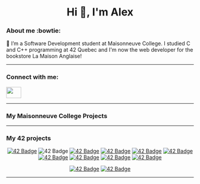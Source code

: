 <h1 align="center">Hi 👋, I'm Alex</h1>

<!--
**AlexStarlight03/AlexStarlight03** is a ✨ _special_ ✨ repository because its `README.md` (this file) appears on your GitHub profile.

Here are some ideas to get you started:

- 🔭 I’m currently working on ...
- 🌱 I’m currently learning ...
- 👯 I’m looking to collaborate on ...
- 🤔 I’m looking for help with ...
- 💬 Ask me about ...
- 📫 How to reach me: ...
- 😄 Pronouns: ...
- ⚡ Fun fact: ...
-->

<h3 align="left">About me :bowtie:</h3>
🌱 I’m a Software Development student at Maisonneuve College. I studied C and C++ programming at 42 Quebec and I'm now the web developer for the bookstore La Maison Anglaise!
</p>

---
<h3 align="left">Connect with me:</h3>
<p align="left">
<a href="https://linkedin.com/in/alexandrinedube" target="blank"><img align="center" src="https://raw.githubusercontent.com/rahuldkjain/github-profile-readme-generator/master/src/images/icons/Social/linked-in-alt.svg" height="30" width="40"/></a>

---
<h3 align="left">My Maisonneuve College Projects</h3>
<div align="center">

  
---
<h3 align="left">My 42 projects</h3>
<div align="center">

<a href="https://github.com/pirichar/minishell">![42 Badge](https://github.com/AlexStarlight03/42-project-badges/blob/main/badges/minishelle.png)</a> 
<a> ![42 Badge](https://github.com/AlexStarlight03/42-project-badges/blob/main/badges/netpracticee.png)</a> 
<a href="https://github.com/AlexStarlight03/philosophers">![42 Badge](https://github.com/AlexStarlight03/42-project-badges/blob/main/badges/philosopherse.png)</a>
<a href="https://github.com/AlexStarlight03/fdf">![42 Badge](https://github.com/AlexStarlight03/42-project-badges/blob/main/badges/fdfm.png)</a>
<a href="https://github.com/AlexStarlight03/pipex">![42 Badge](https://github.com/AlexStarlight03/42-project-badges/blob/main/badges/pipexe.png)</a>
<a href="https://github.com/AlexStarlight03/push_swap">![42 Badge](https://github.com/AlexStarlight03/42-project-badges/blob/main/badges/push_swape.png)</a>
<a href="">![42 Badge](https://github.com/AlexStarlight03/42-project-badges/blob/main/badges/born2berootm.png)</a>
<a href="https://github.com/AlexStarlight03/GNL">![42 Badge](https://github.com/AlexStarlight03/42-project-badges/blob/main/badges/get_next_linem.png)</a>
<a href="https://github.com/AlexStarlight03/ft_printf">![42 Badge](https://github.com/AlexStarlight03/42-project-badges/blob/main/badges/ft_printfe.png)</a>
<a href="https://github.com/AlexStarlight03/libft">![42 Badge](https://github.com/AlexStarlight03/42-project-badges/blob/main/badges/libftm.png)</a>

<a href="https://github.com/AlexStarlight03/cpp">![42 Badge](https://github.com/AlexStarlight03/42-project-badges/blob/main/badges/cppe.png)</a> 
<a href="https://github.com/Louuuup/cub3d">![42 Badge](https://github.com/AlexStarlight03/42-project-badges/blob/main/badges/cub3de.png)</a>

---
